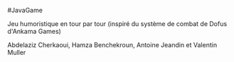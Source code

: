 #JavaGame

Jeu humoristique en tour par tour (inspiré du système de combat de Dofus d'Ankama Games)

Abdelaziz Cherkaoui, Hamza Benchekroun, Antoine Jeandin et Valentin Muller
